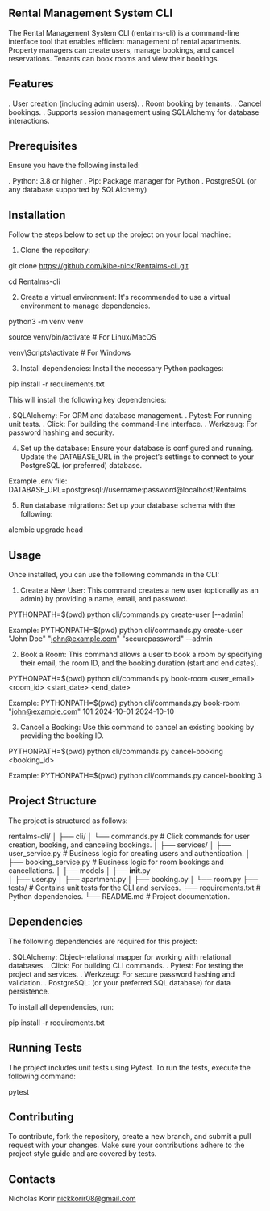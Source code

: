 ## Rental Management System CLI
The Rental Management System CLI (rentalms-cli) is a command-line interface tool that enables efficient management of rental apartments. Property managers can create users, manage bookings, and cancel reservations. Tenants can book rooms and view their bookings.

## Features
. User creation (including admin users).
. Room booking by tenants.
. Cancel bookings.
. Supports session management using SQLAlchemy for database interactions.

## Prerequisites
Ensure you have the following installed:

. Python: 3.8 or higher
. Pip: Package manager for Python
. PostgreSQL (or any database supported by SQLAlchemy)

## Installation
Follow the steps below to set up the project on your local machine:

1. Clone the repository:

git clone https://github.com/kibe-nick/Rentalms-cli.git

cd Rentalms-cli

2. Create a virtual environment: It's recommended to use a virtual environment to manage dependencies.

python3 -m venv venv

source venv/bin/activate  # For Linux/MacOS

venv\Scripts\activate  # For Windows

3. Install dependencies: Install the necessary Python packages:

pip install -r requirements.txt

This will install the following key dependencies:

. SQLAlchemy: For ORM and database management.
. Pytest: For running unit tests.
. Click: For building the command-line interface.
. Werkzeug: For password hashing and security.

4. Set up the database: Ensure your database is configured and running. Update the DATABASE_URL in the project’s settings to connect to your PostgreSQL (or preferred) database.

Example .env file:
DATABASE_URL=postgresql://username:password@localhost/Rentalms

5. Run database migrations: Set up your database schema with the following:

alembic upgrade head

## Usage
Once installed, you can use the following commands in the CLI:

1. Create a New User: This command creates a new user (optionally as an admin) by providing a name, email, and password.

PYTHONPATH=$(pwd) python cli/commands.py create-user <name> <email> <password> [--admin]

Example:
PYTHONPATH=$(pwd) python cli/commands.py create-user "John Doe" "john@example.com" "securepassword" --admin

2. Book a Room: This command allows a user to book a room by specifying their email, the room ID, and the booking duration (start and end dates).

PYTHONPATH=$(pwd) python cli/commands.py  book-room <user_email> <room_id> <start_date> <end_date>

Example:
PYTHONPATH=$(pwd) python cli/commands.py  book-room "john@example.com" 101 2024-10-01 2024-10-10

3. Cancel a Booking: Use this command to cancel an existing booking by providing the booking ID.

PYTHONPATH=$(pwd) python cli/commands.py cancel-booking <booking_id>

Example:
PYTHONPATH=$(pwd) python cli/commands.py cancel-booking 3

## Project Structure
The project is structured as follows:

rentalms-cli/
│
├── cli/
│   └── commands.py   # Click commands for user creation, booking, and canceling bookings.
│
├── services/
│   ├── user_service.py   # Business logic for creating users and authentication.
│   ├── booking_service.py   # Business logic for room bookings and cancellations.
│
├── models
│   ├── __init__.py   
│   ├── user.py
│   ├── apartment.py
│   ├── booking.py
│   └── room.py
├── tests/      # Contains unit tests for the CLI and services.
├── requirements.txt   # Python dependencies.
└── README.md   # Project documentation.

## Dependencies
The following dependencies are required for this project:

. SQLAlchemy: Object-relational mapper for working with relational databases.
. Click: For building CLI commands.
. Pytest: For testing the project and services.
. Werkzeug: For secure password hashing and validation.
. PostgreSQL: (or your preferred SQL database) for data persistence.

To install all dependencies, run:

pip install -r requirements.txt

## Running Tests
The project includes unit tests using Pytest. To run the tests, execute the following command:

pytest

## Contributing
To contribute, fork the repository, create a new branch, and submit a pull request with your changes. Make sure your contributions adhere to the project style guide and are covered by tests.

## Contacts 
Nicholas Korir nickkorir08@gmail.com

